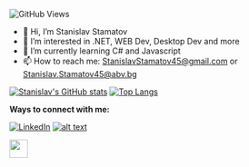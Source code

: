 ![GitHub Views](https://komarev.com/ghpvc/?username=StanchosCodes)
- 👋 Hi, I’m Stanislav Stamatov
- 👀 I’m interested in .NET, WEB Dev, Desktop Dev and more
- 🌱 I’m currently learning C# and Javascript
- 📫 How to reach me: StanislavStamatov45@gmail.com or Stanislav.Stamatov45@abv.bg

<!---
StanchosCodes/StanchosCodes is a ✨ special ✨ repository because its `README.md` (this file) appears on your GitHub profile.
You can click the Preview link to take a look at your changes.
--->

[![Stanislav's GitHub stats](https://github-readme-stats.vercel.app/api?username=StanchosCodes)](https://github.com/StanchosCodes/github-readme-stats)
[![Top Langs](https://github-readme-stats.vercel.app/api/top-langs/?username=StanchosCodes&layout=compact)](https://github.com/StanchosCodes/github-readme-stats)

<b>Ways to connect with me:</b>

[![LinkedIn][1.1]][1]
[![alt text][2.1]][2]

[1.1]: https://i.imgur.com/P3YfQoD.png (LinkedIn)
[2.1]: https://i.imgur.com/P3YfQoD.png (Facebook)

[1]: https://www.linkedin.com/in/stanislav-stamatov-402647255
[2]: https://www.facebook.com/Stanislav.Stamatov45


<picture>
  <img src = "https://www.iconninja.com/files/785/628/39/linkedin-icon.png", width = "32",
  height = "32">
  </picture>
